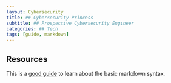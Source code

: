 ```yaml
---
layout: Cybersecurity 
title: ## Cybersecurity Princess
subtitle: ## Prospective Cybersecurity Engineer
categories: ## Tech
tags: [guide, markdown]
---
```


## Resources

This is a [good guide](https://www.markdownguide.org/basic-syntax/) to learn about the basic markdown syntax.
